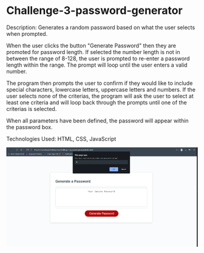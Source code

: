 # Challenge-3-password-generator

Description: Generates a random password based on what the user selects when prompted.

When the user clicks the button "Generate Password" then they are promoted for password length. If selected the number length is not in between the range of 8-128, the user is prompted to re-enter a password length within the range. The prompt will loop until the user enters a valid number.

The program then prompts the user to confirm if they would like to include special characters, lowercase letters, uppercase letters and numbers. If the user selects none of the criterias, the program will ask the user to select at least one criteria and will loop back through the prompts until one of the criterias is selected.

When all parameters have been defined, the password will appear within the password box.

Technologies Used: HTML, CSS, JavaScript

<img src="Screenshot 2022-11-27 225329.png">